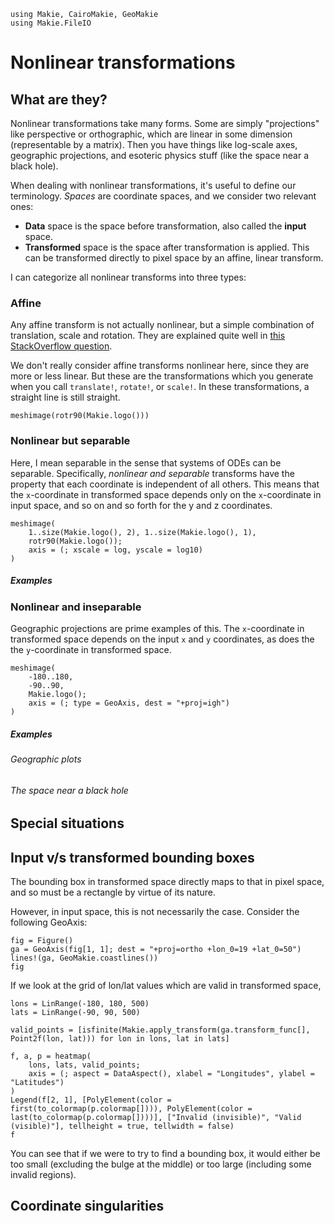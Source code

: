 ```@setup nonlinear-transformations
using Makie, CairoMakie, GeoMakie
using Makie.FileIO
```
# Nonlinear transformations


## What are they?

Nonlinear transformations take many forms.  Some are simply "projections" like perspective or orthographic, which are linear in some dimension (representable by a matrix).  Then you have things like log-scale axes, geographic projections, and esoteric physics stuff (like the space near a black hole).

When dealing with nonlinear transformations, it's useful to define our terminology.  _Spaces_ are coordinate spaces, and we consider two relevant ones:
- **Data** space is the space before transformation, also called the **input** space.
- **Transformed** space is the space after transformation is applied.  This can be transformed directly to pixel space by an affine, linear transform.

I can categorize all nonlinear transforms into three types:

### Affine

Any affine transform is not actually nonlinear, but a simple combination of translation, scale and rotation.  They are explained quite well in [this StackOverflow question](https://gamedev.stackexchange.com/questions/72044/why-do-we-use-4x4-matrices-to-transform-things-in-3d).

We don't really consider affine transforms nonlinear here, since they are more or less linear.  But these are the transformations which you generate when you call `translate!`, `rotate!`, or `scale!`.  In these transformations, a straight line is still straight.

```@example nonlinear-transformations
meshimage(rotr90(Makie.logo()))
```

### Nonlinear but separable

Here, I mean separable in the sense that systems of ODEs can be separable.  Specifically, _nonlinear and separable_ transforms have the property that each coordinate is independent of all others.  This means that the `x`-coordinate in transformed space depends only on the `x`-coordinate in input space, and so on and so forth for the y and z coordinates.

```@example nonlinear-transformations
meshimage(
    1..size(Makie.logo(), 2), 1..size(Makie.logo(), 1),
    rotr90(Makie.logo());
    axis = (; xscale = log, yscale = log10)
)
```

##### Examples


### Nonlinear and inseparable

Geographic projections are prime examples of this.  The `x`-coordinate in transformed space depends on the input `x` and `y` coordinates, as does the the `y`-coordinate in transformed space.

```@example nonlinear-transformations
meshimage(
    -180..180,
    -90..90,
    Makie.logo();
    axis = (; type = GeoAxis, dest = "+proj=igh")
)
```

##### Examples

###### Geographic plots

###### The space near a black hole

## Special situations

## Input v/s transformed bounding boxes

The bounding box in transformed space directly maps to that in pixel space, and so must be a rectangle by virtue of its nature.

However, in input space, this is not necessarily the case.  Consider the following GeoAxis:

```@example nonlinear-transformations
fig = Figure()
ga = GeoAxis(fig[1, 1]; dest = "+proj=ortho +lon_0=19 +lat_0=50")
lines!(ga, GeoMakie.coastlines())
fig
```

If we look at the grid of lon/lat values which are valid in transformed space,

```@example nonlinear-transformations
lons = LinRange(-180, 180, 500)
lats = LinRange(-90, 90, 500)

valid_points = [isfinite(Makie.apply_transform(ga.transform_func[], Point2f(lon, lat))) for lon in lons, lat in lats]

f, a, p = heatmap(
    lons, lats, valid_points;
    axis = (; aspect = DataAspect(), xlabel = "Longitudes", ylabel = "Latitudes")
)
Legend(f[2, 1], [PolyElement(color = first(to_colormap(p.colormap[]))), PolyElement(color = last(to_colormap(p.colormap[])))], ["Invalid (invisible)", "Valid (visible)"], tellheight = true, tellwidth = false)
f
```

You can see that if we were to try to find a bounding box, it would either be too small (excluding the bulge at the middle) or too large (including some invalid regions).

## Coordinate singularities
